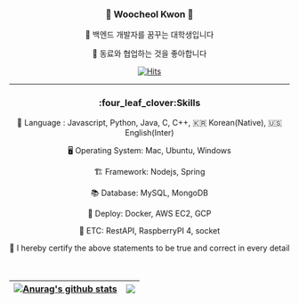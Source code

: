 <!--
- 🔭 I’m currently working on ...
- 💬 Ask me about ...
- 🤔 I’m looking for help with ...
- 📫 How to reach me: ...
- 😄 Pronouns: ...
- ⚡ Fun fact: ...
[![Anurag's GitHub stats](https://github-readme-stats.vercel.app/api?username=w00cheol)](https://github.com/w00cheol/github-readme-stats)
-->


<div align="center">
  
  ###  🐣 Woocheol Kwon 🐣
  
🌱 백엔드 개발자를 꿈꾸는 대학생입니다
  
👯 동료와 협업하는 것을 좋아합니다

[![Hits](https://hits.seeyoufarm.com/api/count/incr/badge.svg?url=https%3A%2F%2Fgithub.com%2Fw00cheol%2Fhit-counter&count_bg=%2379C83D&title_bg=%23555555&icon=github.svg&icon_color=%23E7E7E7&title=Github&edge_flat=false)](https://hits.seeyoufarm.com)
  
  ---
  
 <!--기술스택-->
<h3>:four_leaf_clover:Skills </h3>
  
💬 Language : Javascript, Python, Java, C, C++, 🇰🇷 Korean(Native), 🇺🇸 English(Inter)
  
🖥 Operating System: Mac, Ubuntu, Windows
  
🏗 Framework: Nodejs, Spring
  
📚 Database: MySQL, MongoDB
  
📡 Deploy: Docker, AWS EC2, GCP
  
🎸 ETC: RestAPI, RaspberryPI 4, socket
  
🙌 I hereby certify the above statements to be true and correct in every detail
   <br/>
<br/><br/>

| <a href="https://github.com/w00cheol/github-readme-stats"><img align="center" src="https://github-readme-stats.vercel.app/api?username=w00cheol&show_icons=true&include_all_commits=true&theme=buefy&hide_border=true" alt="Anurag's github stats" /></a> | <a href="https://github.com/w00cheol/github-readme-stats"><img align="center" src="https://github-readme-stats.vercel.app/api/top-langs/?username=w00cheol&layout=compact&theme=buefy&hide_border=true" /></a> |
| ------------- | ------------- |
 
</div>
